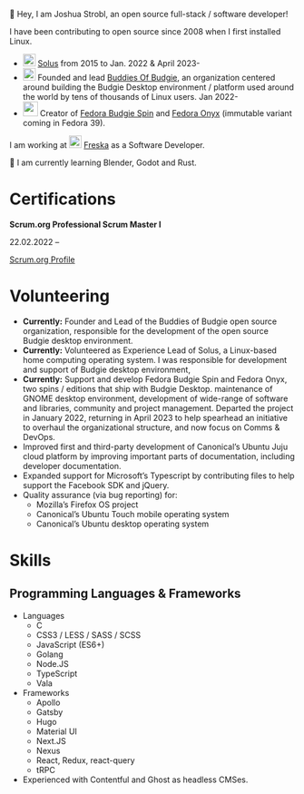 👋 Hey, I am Joshua Strobl, an open source full-stack / software developer!

I have been contributing to open source since 2008 when I first installed Linux. 

- <img src="https://avatars.githubusercontent.com/u/43145361?s=200&v=4" height="22" width="22" /> [Solus](https://getsol.us) from 2015 to Jan. 2022 & April 2023-
- <img src="https://avatars.githubusercontent.com/u/96975043?s=200&v=4" height="22" width="22" /> Founded and lead [Buddies Of Budgie](https://blog.buddiesofbudgie.org), an organization centered around building the Budgie Desktop environment / platform used around the world by tens of thousands of Linux users. Jan 2022-
- <img src="https://fedoraproject.org/favicon.ico" height="26" /> Creator of [Fedora Budgie Spin](https://fedoraproject.org/spins/budgie/) and [Fedora Onyx](https://fedoraproject.org/wiki/Changes/Fedora_Onyx) (immutable variant coming in Fedora 39).

I am working at <img src="https://avatars.githubusercontent.com/u/16963518?s=200&v=4" height="22" width="22" /> [Freska](https://freska.fi/en) as a Software Developer.

🌱 I am currently learning Blender, Godot and Rust.

# Certifications

**Scrum.org Professional Scrum Master I**

22.02.2022 –

[Scrum.org Profile](https://www.scrum.org/user/976555)

# Volunteering

- **Currently:** Founder and Lead of the Buddies of Budgie open source organization, responsible for
the development of the open source Budgie desktop environment.
- **Currently:** Volunteered as Experience Lead of Solus, a Linux-based home computing operating system. I was responsible for development and support of Budgie desktop environment,
- **Currently:** Support and develop Fedora Budgie Spin and Fedora Onyx, two spins / editions that ship with Budgie Desktop.
maintenance of GNOME desktop environment, development of wide-range of software and libraries,
community and project management. Departed the project in January 2022, returning in April 2023 to help spearhead an initiative to overhaul the organizational structure, and now focus on Comms & DevOps.
- Improved first and third-party development of Canonical’s Ubuntu Juju cloud platform by improving important parts of documentation, including developer documentation.
- Expanded support for Microsoft’s Typescript by contributing files to help support the Facebook SDK and jQuery.
- Quality assurance (via bug reporting) for:
  - Mozilla’s Firefox OS project
  - Canonical’s Ubuntu Touch mobile operating system
  - Canonical’s Ubuntu desktop operating system

# Skills

## Programming Languages & Frameworks

- Languages
  - C
  - CSS3 / LESS / SASS / SCSS
  - JavaScript (ES6+)
  - Golang
  - Node.JS
  - TypeScript
  - Vala
- Frameworks
  - Apollo
  - Gatsby
  - Hugo
  - Material UI
  - Next.JS
  - Nexus
  - React, Redux, react-query
  - tRPC
- Experienced with Contentful and Ghost as headless CMSes.
